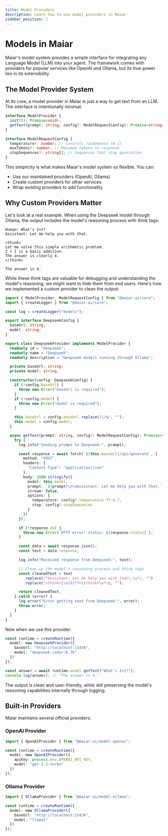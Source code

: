 ```yaml
---
title: Model Providers
description: Learn how to use model providers in Maiar
sidebar_position: 1
---
```


# Models in Maiar

Maiar's model system provides a simple interface for integrating any Language Model (LLM) into your agent. The framework comes with providers for popular services like OpenAI and Ollama, but its true power lies in its extensibility.

## The Model Provider System

At its core, a model provider in Maiar is just a way to get text from an LLM. The interface is intentionally minimal:

```typescript
interface ModelProvider {
  init?(): Promise<void>;
  getText(prompt: string, config?: ModelRequestConfig): Promise<string>;
}

interface ModelRequestConfig {
  temperature?: number; // Controls randomness (0-1)
  maxTokens?: number; // Maximum tokens in response
  stopSequences?: string[]; // Sequences that stop generation
}
```

This simplicity is what makes Maiar's model system so flexible. You can:

- Use our maintained providers (OpenAI, Ollama)
- Create custom providers for other services
- Wrap existing providers to add functionality

## Why Custom Providers Matter

Let's look at a real example. When using the Deepseek model through Ollama, the output includes the model's reasoning process with think tags:

```
Human: What's 2+2?
Assistant: Let me help you with that.

<think>
Let me solve this simple arithmetic problem.
2 + 2 is a basic addition.
The answer is clearly 4.
</think>

The answer is 4.
```

While these think tags are valuable for debugging and understanding the model's reasoning, we might want to hide them from end users. Here's how we implemented a custom provider to clean the output:

```typescript
import { ModelProvider, ModelRequestConfig } from "@maiar-ai/core";
import { createLogger } from "@maiar-ai/core";

const log = createLogger("models");

export interface DeepseekConfig {
  baseUrl: string;
  model: string;
}

export class DeepseekProvider implements ModelProvider {
  readonly id = "deepseek";
  readonly name = "Deepseek";
  readonly description = "Deepseek models running through Ollama";

  private baseUrl: string;
  private model: string;

  constructor(config: DeepseekConfig) {
    if (!config.baseUrl) {
      throw new Error("baseUrl is required");
    }
    if (!config.model) {
      throw new Error("model is required");
    }

    this.baseUrl = config.baseUrl.replace(/\/$/, "");
    this.model = config.model;
  }

  async getText(prompt: string, config?: ModelRequestConfig): Promise<string> {
    try {
      log.info("Sending prompt to Deepseek:", prompt);

      const response = await fetch(`${this.baseUrl}/api/generate`, {
        method: "POST",
        headers: {
          "Content-Type": "application/json"
        },
        body: JSON.stringify({
          model: this.model,
          prompt: `${prompt}\n\nAssistant: Let me help you with that.`,
          stream: false,
          options: {
            temperature: config?.temperature ?? 0.7,
            stop: config?.stopSequences
          }
        })
      });

      if (!response.ok) {
        throw new Error(`HTTP error! status: ${response.status}`);
      }

      const data = await response.json();
      const text = data.response;

      log.info("Received response from Deepseek:", text);

      // Clean up the model's reasoning process and think tags
      const cleanedText = text
        .replace(/^Assistant: Let me help you with that\.\s*/, "")
        .replace(/<think>[\s\S]*?<\/think>\s*/g, "");

      return cleanedText;
    } catch (error) {
      log.error("Error getting text from Deepseek:", error);
      throw error;
    }
  }
}
```

Now when we use this provider:

```typescript
const runtime = createRuntime({
  model: new DeepseekProvider({
    baseUrl: "http://localhost:11434",
    model: "deepseek-coder:6.7b"
  })
});

const answer = await runtime.model.getText("What's 2+2?");
console.log(answer); // "The answer is 4."
```

The output is clean and user-friendly, while still preserving the model's reasoning capabilities internally through logging.

## Built-in Providers

Maiar maintains several official providers:

### OpenAI Provider

```typescript
import { OpenAIProvider } from "@maiar-ai/model-openai";

const runtime = createRuntime({
  model: new OpenAIProvider({
    apiKey: process.env.OPENAI_API_KEY,
    model: "gpt-3.5-turbo"
  })
});
```

### Ollama Provider

```typescript
import { OllamaProvider } from "@maiar-ai/model-ollama";

const runtime = createRuntime({
  model: new OllamaProvider({
    baseUrl: "http://localhost:11434",
    model: "llama2"
  })
});
```
